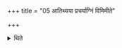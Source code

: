 +++
title = "05 आतिथ्यया प्रचर्याग्निं विमिमीते"

+++

<details><summary>थिते</summary>

आतिथ्यया प्रचर्याग्निं विमिमीते ५
</details>
